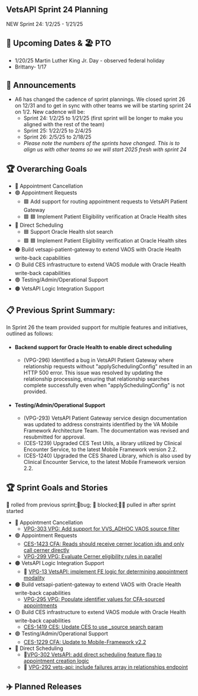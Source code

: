 ## VetsAPI Sprint 24 Planning
NEW Sprint 24: 1/2/25 - 1/21/25

## 📅 Upcoming Dates  & 🏖️ PTO
  * 1/20/25 Martin Luther King Jr. Day - observed federal holiday 
  * Brittany- 1/17
    
## 📣 Announcements
* A6 has changed the cadence of sprint plannings. We closed sprint 26 on 12/31 and to get in sync with other teams we will be starting sprint 24 on 1/2. New cadence will be:
  * Sprint 24: 1/2/25 to 1/21/25 (first sprint will be longer to make you aligned with the rest of the team)
  * Sprint 25: 1/22/25 to 2/4/25
  * Sprint 26: 2/5/25 to 2/18/25
  * *Please note the numbers of the sprints have changed. This is to align us with other teams so we will start 2025 fresh with sprint 24*

## 🏆 Overarching Goals
* 🔴 Appointment Cancellation
* 🟢 Appointment Requests
  * 🟩 Add support for routing appointment requests to VetsAPI Patient Gateway
  * 🟩 🟦 Implement Patient Eligibility verification at Oracle Health sites 
* 🔵 Direct Scheduling
  * 🟦 Support Oracle Health slot search
  *  🟩 🟦 Implement Patient Eligibility verification at Oracle Health sites
* 🟠 Build vetsapi-patient-gateway to extend VAOS with Oracle Health write-back capabilities
* 🟡 Build CES infrastructure to extend VAOS module with Oracle Health write-back capabilities
* 🟣 Testing/Admin/Operational Support
* 🟤 VetsAPI Logic Integration Support
   
## 📋 Previous Sprint Summary:
In Sprint 26 the team provided support for multiple features and initiatives, outlined as follows:  
* #### Backend support for Oracle Health to enable direct scheduling
   * (VPG-296) Identified a bug in VetsAPI Patient Gateway where relationship requests without "applySchedulingConfig" resulted in an HTTP 500 error. This issue was resolved by updating the relationship processing, ensuring that relationship searches complete successfully even when "applySchedulingConfig" is not provided.
* #### Testing/Admin/Operational Support
   * (VPG-293) VetsAPI Patient Gateway service design documentation was updated to address constraints identified by the VA Mobile Framework Architecture Team. The documentation was revised and resubmitted for approval.
   * (CES-1239) Upgraded CES Test Utils, a library utilized by Clinical Encounter Service, to the latest Mobile Framework version 2.2.
   * (CES-1240) Upgraded the CES Shared Library, which is also used by Clinical Encounter Service, to the latest Mobile Framework version 2.2.

## 🏆 Sprint Goals and Stories
🚧 rolled from previous sprint;🐞bug; 🚫 blocked;🧗‍♀️ pulled in after sprint started 

* 🔴 Appointment Cancellation
   * [VPG-303 VPG: Add support for VVS_ADHOC VAOS source filter](https://issues.mobilehealth.va.gov/browse/VPG-303)
* 🟢 Appointment Requests
   * [CES-1423 CFA: Reads should receive cerner location ids and only call cerner directly](https://issues.mobilehealth.va.gov/browse/CES-1423)
   * [VPG-299 VPG: Evaluate Cerner eligibility rules in parallel](https://issues.mobilehealth.va.gov/browse/VPG-299)
* 🟤 VetsAPI Logic Integration Support
   * 🚧 [VPG-13 VetsAPI: implement FE logic for determining appointment modality](https://issues.mobilehealth.va.gov/browse/VPG-13) 
* 🟠 Build vetsapi-patient-gateway to extend VAOS with Oracle Health write-back capabilities
   * [VPG-295 VPG: Populate identifier values for CFA-sourced appointments](https://issues.mobilehealth.va.gov/browse/VPG-295)
* 🟡 Build CES infrastructure to extend VAOS module with Oracle Health write-back capabilities
   * [CES-1419 CES: Update CES to use _source search param](https://issues.mobilehealth.va.gov/browse/CES-1419)
* 🟣 Testing/Admin/Operational Support
   * [CES-1229 CFA: Update to Mobile-Framework v2.2](https://issues.mobilehealth.va.gov/browse/CES-1229)
* 🔵 Direct Scheduling
   * 🚧[VPG-302 VetsAPI: add direct scheduling feature flag to appointment creation logic](https://issues.mobilehealth.va.gov/browse/VPG-302)
   * 🚧 [VPG-292 vets-api: include failures array in relationships endpoint](https://issues.mobilehealth.va.gov/browse/VPG-292)

## ✈️ Planned Releases
